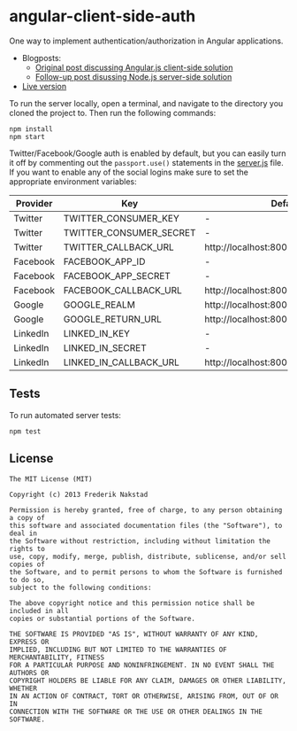angular-client-side-auth
========================

One way to implement authentication/authorization in Angular applications.

* Blogposts: 
  * [Original post discussing Angular.js client-side solution](http://www.frederiknakstad.com/authentication-in-single-page-applications-with-angular-js/)
  * [Follow-up post disussing Node.js server-side solution](http://www.frederiknakstad.com/blog/2013/08/04/authentication-in-single-page-applications-with-angular.js-part-2/)
* [Live version](http://angular-client-side-auth.herokuapp.com/)

To run the server locally, open a terminal, and navigate to the directory you cloned the project to. Then run the following commands:

```
npm install
npm start
```

Twitter/Facebook/Google auth is enabled by default, but you can easily turn it off  by commenting out the `passport.use()` statements in the [server.js](server.js) file.
If you want to enable any of the social logins make sure to set the appropriate environment variables:

| Provider | Key | Default value |
| ---------| ----| --------------|
| Twitter  | TWITTER_CONSUMER_KEY    | - |
| Twitter  | TWITTER_CONSUMER_SECRET | - |
| Twitter  | TWITTER_CALLBACK_URL    | http://localhost:8000/auth/twitter/callback |
| Facebook | FACEBOOK_APP_ID         | -  |
| Facebook | FACEBOOK_APP_SECRET     | -  |
| Facebook | FACEBOOK_CALLBACK_URL   | http://localhost:8000/auth/facebook/callback  |
| Google   | GOOGLE_REALM            | http://localhost:8000  |
| Google   | GOOGLE_RETURN_URL       | http://localhost:8000/auth/google/return |
| LinkedIn | LINKED_IN_KEY           | -  |
| LinkedIn | LINKED_IN_SECRET        | -  |
| LinkedIn |LINKED_IN_CALLBACK_URL   | http://localhost:8000/auth/linkedin/callback |

## Tests
To run automated server tests:
```
npm test
```

## License
```
The MIT License (MIT)

Copyright (c) 2013 Frederik Nakstad

Permission is hereby granted, free of charge, to any person obtaining a copy of
this software and associated documentation files (the "Software"), to deal in
the Software without restriction, including without limitation the rights to
use, copy, modify, merge, publish, distribute, sublicense, and/or sell copies of
the Software, and to permit persons to whom the Software is furnished to do so,
subject to the following conditions:

The above copyright notice and this permission notice shall be included in all
copies or substantial portions of the Software.

THE SOFTWARE IS PROVIDED "AS IS", WITHOUT WARRANTY OF ANY KIND, EXPRESS OR
IMPLIED, INCLUDING BUT NOT LIMITED TO THE WARRANTIES OF MERCHANTABILITY, FITNESS
FOR A PARTICULAR PURPOSE AND NONINFRINGEMENT. IN NO EVENT SHALL THE AUTHORS OR
COPYRIGHT HOLDERS BE LIABLE FOR ANY CLAIM, DAMAGES OR OTHER LIABILITY, WHETHER
IN AN ACTION OF CONTRACT, TORT OR OTHERWISE, ARISING FROM, OUT OF OR IN
CONNECTION WITH THE SOFTWARE OR THE USE OR OTHER DEALINGS IN THE SOFTWARE.
```
